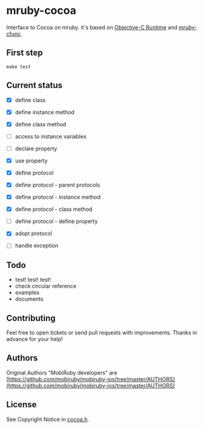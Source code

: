 # mruby-cocoa

Interface to Cocoa on mruby.
it's based on [Objective-C Runtime](https://developer.apple.com/library/mac/#documentation/Cocoa/Reference/ObjCRuntimeRef/Reference/reference.html) and [mruby-cfunc](https://github.com/mobiruby/mruby-cfunc/).


## First step

    make test


## Current status

- [x] define class
- [x] define instance method
- [x] define class method
- [ ] access to instance variables
- [ ] declare property
- [x] use property
- [x] define protocol
- [x] define protocol - parent protocols
- [x] define protocol - instance method
- [x] define protocol - class method
- [ ] define protocol - define property
- [x] adopt protocol
- [ ] handle exception


## Todo

* test! test! test!
* check circular reference
* examples
* documents


## Contributing

Feel free to open tickets or send pull requests with improvements.
Thanks in advance for your help!


## Authors

Original Authors "MobiRuby developers" are [https://github.com/mobiruby/mobiruby-ios/tree/master/AUTHORS](https://github.com/mobiruby/mobiruby-ios/tree/master/AUTHORS)


## License

See Copyright Notice in [cocoa.h](https://github.com/mobiruby/mruby-cfunc/blob/master/include/cocoa.h).

